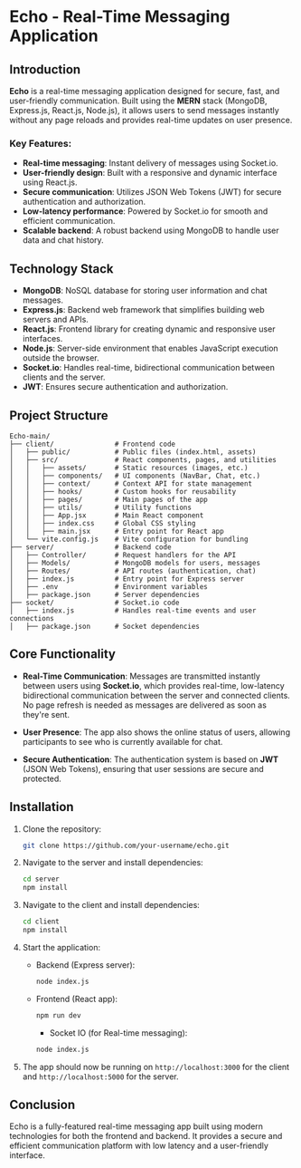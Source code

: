 # Echo - Real-Time Messaging Application

## Introduction
**Echo** is a real-time messaging application designed for secure, fast, and user-friendly communication. Built using the **MERN** stack (MongoDB, Express.js, React.js, Node.js), it allows users to send messages instantly without any page reloads and provides real-time updates on user presence.

### Key Features:
- **Real-time messaging**: Instant delivery of messages using Socket.io.
- **User-friendly design**: Built with a responsive and dynamic interface using React.js.
- **Secure communication**: Utilizes JSON Web Tokens (JWT) for secure authentication and authorization.
- **Low-latency performance**: Powered by Socket.io for smooth and efficient communication.
- **Scalable backend**: A robust backend using MongoDB to handle user data and chat history.

## Technology Stack

- **MongoDB**: NoSQL database for storing user information and chat messages.
- **Express.js**: Backend web framework that simplifies building web servers and APIs.
- **React.js**: Frontend library for creating dynamic and responsive user interfaces.
- **Node.js**: Server-side environment that enables JavaScript execution outside the browser.
- **Socket.io**: Handles real-time, bidirectional communication between clients and the server.
- **JWT**: Ensures secure authentication and authorization.

## Project Structure

```plaintext
Echo-main/
├── client/               # Frontend code
│   ├── public/           # Public files (index.html, assets)
│   ├── src/              # React components, pages, and utilities
│   │   ├── assets/       # Static resources (images, etc.)
│   │   ├── components/   # UI components (NavBar, Chat, etc.)
│   │   ├── context/      # Context API for state management
│   │   ├── hooks/        # Custom hooks for reusability
│   │   ├── pages/        # Main pages of the app
│   │   ├── utils/        # Utility functions
│   │   ├── App.jsx       # Main React component
│   │   ├── index.css     # Global CSS styling
│   │   ├── main.jsx      # Entry point for React app
│   └── vite.config.js    # Vite configuration for bundling
├── server/               # Backend code
│   ├── Controller/       # Request handlers for the API
│   ├── Models/           # MongoDB models for users, messages
│   ├── Routes/           # API routes (authentication, chat)
│   ├── index.js          # Entry point for Express server
│   ├── .env              # Environment variables
│   ├── package.json      # Server dependencies
├── socket/               # Socket.io code
│   ├── index.js          # Handles real-time events and user connections
│   ├── package.json      # Socket dependencies
```

## Core Functionality

- **Real-Time Communication**: Messages are transmitted instantly between users using **Socket.io**, which provides real-time, low-latency bidirectional communication between the server and connected clients. No page refresh is needed as messages are delivered as soon as they're sent.
  
- **User Presence**: The app also shows the online status of users, allowing participants to see who is currently available for chat.

- **Secure Authentication**: The authentication system is based on **JWT** (JSON Web Tokens), ensuring that user sessions are secure and protected.

## Installation

1. Clone the repository:
   ```bash
   git clone https://github.com/your-username/echo.git
   ```
2. Navigate to the server and install dependencies:
   ```bash
   cd server
   npm install
   ```
3. Navigate to the client and install dependencies:
   ```bash
   cd client
   npm install
   ```
4. Start the application:
   - Backend (Express server):
     ```bash
     node index.js
     ```
   - Frontend (React app):
     ```bash
     npm run dev
     ```
     - Socket IO (for Real-time messaging):
     ```bash
     node index.js
     ```

5. The app should now be running on `http://localhost:3000` for the client and `http://localhost:5000` for the server.

## Conclusion
Echo is a fully-featured real-time messaging app built using modern technologies for both the frontend and backend. It provides a secure and efficient communication platform with low latency and a user-friendly interface.
